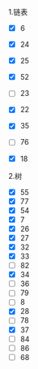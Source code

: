 1.链表

- [x] 6
- [x] 24
- [x]  25
- [x]  52
- [ ]  23
- [x]  22
- [x]  35
- [ ] 76
- [x] 18



2.树

- [x] 55
- [x]  77
- [x]  54
- [x]  7
- [x]  26
- [x]  27
- [x]  32
- [x]   33
- [ ]  82
- [x]  34
- [ ]  36
- [ ]  79
- [ ]  8
- [x]  28
- [ ]  78
- [x] 37 
- [ ] 84
- [ ] 86
- [ ] 68
